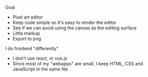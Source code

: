 Goal

* Pixel art editor
* Keep code simple so it's easy to render the editor
* See if we can avoid using the canvas as the editing surface
* Little markup
* Export to png

I do frontend "differently"

* I don't use react, or vue.js
* Since most of my "webapps" are small, I keep HTML, CSS and JavaScript in the same file
